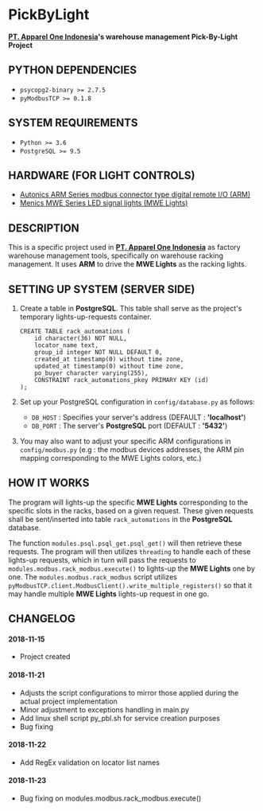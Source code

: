 # PickByLight
**[PT. Apparel One Indonesia](http://aoi.co.id/v2/)'s warehouse management Pick-By-Light Project**

## PYTHON DEPENDENCIES
- `psycopg2-binary >= 2.7.5`
- `pyModbusTCP >= 0.1.8`

## SYSTEM REQUIREMENTS
- `Python >= 3.6`
- `PostgreSQL >= 9.5`

## HARDWARE (FOR LIGHT CONTROLS)
- [Autonics ARM Series modbus connector type digital remote I/O (ARM)](http://autonics.se/produkt/arm-series/)
- [Menics MWE Series LED signal lights (MWE Lights)](http://www.autonics.se/produkt/mwe-series/)

## DESCRIPTION
This is a specific project used in [**PT. Apparel One Indonesia**](http://aoi.co.id/v2/) as factory warehouse management tools, specifically on warehouse racking management. It uses **ARM** to drive the **MWE Lights** as the racking lights.

## SETTING UP SYSTEM (SERVER SIDE)
1. Create a table in **PostgreSQL**. This table shall serve as the project's temporary lights-up-requests container.
    ```
    CREATE TABLE rack_automations (
        id character(36) NOT NULL,
        locator_name text,
        group_id integer NOT NULL DEFAULT 0,
        created_at timestamp(0) without time zone,
        updated_at timestamp(0) without time zone,
        po_buyer character varying(255),
        CONSTRAINT rack_automations_pkey PRIMARY KEY (id)
    );
    ```
  
2. Set up your PostgreSQL configuration in `config/database.py` as follows:
      - `DB_HOST` : Specifies your server's address (DEFAULT : **'localhost'**)
      - `DB_PORT` : The server's **PostgreSQL** port (DEFAULT : **'5432'**)
  
3. You may also want to adjust your specific ARM configurations in `config/modbus.py` (e.g : the modbus devices addresses, the ARM pin mapping corresponding to the MWE Lights colors, etc.)

## HOW IT WORKS
The program will lights-up the specific **MWE Lights** corresponding to the specific slots in the racks, based on a given request. These given requests shall be sent/inserted into table `rack_automations` in the **PostgreSQL** database.

The function `modules.psql.psql_get.psql_get()` will then retrieve these requests. The program will then utilizes `threading` to handle each of these lights-up requests, which in turn will pass the requests to `modules.modbus.rack_modbus.execute()` to lights-up the **MWE Lights** one by one. The `modules.modbus.rack_modbus` script utilizes `pyModbusTCP.client.ModbusClient().write_multiple_registers()` so that it may handle multiple **MWE Lights** lights-up request in one go.

## CHANGELOG
#### 2018-11-15
- Project created
#### 2018-11-21
- Adjusts the script configurations to mirror those applied during the actual project implementation
- Minor adjustment to exceptions handling in main.py
- Add linux shell script py_pbl.sh for service creation purposes
- Bug fixing
#### 2018-11-22
- Add RegEx validation on locator list names
#### 2018-11-23
- Bug fixing on modules.modbus.rack_modbus.execute()

